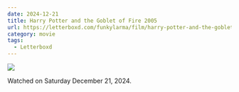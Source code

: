 ```yaml
---
date: 2024-12-21
title: Harry Potter and the Goblet of Fire 2005
url: https://letterboxd.com/funkylarma/film/harry-potter-and-the-goblet-of-fire/
category: movie
tags:
  - Letterboxd
---
```


![](https://a.ltrbxd.com/resized/film-poster/5/1/4/5/0/51450-harry-potter-and-the-goblet-of-fire-0-600-0-900-crop.jpg?v=6b5c9896c9)

Watched on Saturday December 21, 2024.
